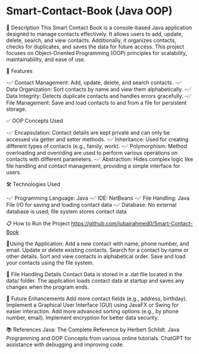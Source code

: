 # Smart-Contact-Book (Java OOP)

📌 Description
This Smart Contact Book is a console-based Java application designed to manage contacts effectively. It allows users to add, update, delete, search, and view contacts. Additionally, it organizes contacts, checks for duplicates, and saves the data for future access. This project focuses on Object-Oriented Programming (OOP) principles for scalability, maintainability, and ease of use.

🎯 Features

-✅ Contact Management: Add, update, delete, and search contacts.
-✅ Data Organization: Sort contacts by name and view them alphabetically.
-✅ Data Integrity: Detects duplicate contacts and handles errors gracefully.
-✅ File Management: Save and load contacts to and from a file for persistent storage.

✅ OOP Concepts Used

-✅ Encapsulation: Contact details are kept private and can only be accessed via getter and setter methods.
-✅ Inheritance: Used for creating different types of contacts (e.g., family, work).
-✅ Polymorphism: Method overloading and overriding are used to perform various operations on contacts with different parameters.
-✅ Abstraction: Hides complex logic like file handling and contact management, providing a simple interface for users.

🛠 Technologies Used

-✅ Programming Language: Java
-✅ IDE: NetBeans
-✅ File Handling: Java File I/O for saving and loading contact data
-✅ Database: No external database is used; file system stores contact data

📋 How to Run the Project
https://github.com/jubairahmed0/Smart-Contact-Book

📂Using the Application:
Add a new contact with name, phone number, and email.
Update or delete existing contacts.
Search for a contact by name or other details.
Sort and view contacts in alphabetical order.
Save and load your contacts using the file system.

📂 File Handling Details
Contact Data is stored in a .dat file located in the data/ folder.
The application loads contact data at startup and saves any changes when the program ends.

🔧 Future Enhancements
Add more contact fields (e.g., address, birthday).
Implement a Graphical User Interface (GUI) using JavaFX or Swing for easier interaction.
Add more advanced sorting options (e.g., by phone number, email).
Implement encryption for better data security.

📚 References
Java: The Complete Reference by Herbert Schildt.
Java Programming and OOP Concepts from various online tutorials.
ChatGPT for assistance with debugging and improving code.


